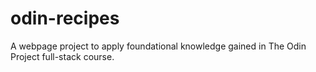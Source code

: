# odin-recipes
A webpage project to apply foundational knowledge gained in The Odin Project
full-stack course.
